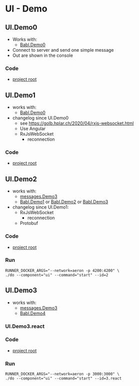 # UI - Demo

## UI.Demo0
- Works with:
    - [Babl.Demo0](../babl/README.md#Babl.Demo0)
- Connect to server and send one simple message
- Out are shown in the console
### Code
- [project root](./demo0)

## UI.Demo1
- works with:
  - [Babl.Demo0](../babl/README.md#Babl.Demo0)
- changelog since UI.Demo0
  - see https://golb.hplar.ch/2020/04/rxjs-websocket.html
  - Use Angular
  - RxJsWebSocket
      - reconnection
### Code
- [project root](./demo1)

## UI.Demo2
- works with:
  - [messages.Demo3](../messages/README.md#Messages.Demo2)
  - [Babl.Demo1](../babl/README.md#Babl.Demo1) or [Babl.Demo2](../babl/README.md#Babl.Demo2) or [Babl.Demo3](../babl/README.md#Babl.Demo3)
- changelog since UI.Demo1:
  - RxJsWebSocket
      - reconnection
  - Protobuf
### Code
- [project root](./demo2)
### Run
```shell
RUNNER_DOCKER_ARGS="--network=aeron -p 4200:4200" \
./do --component="ui" --command="start" --id=2
```

## UI.Demo3
- works with:
  - [messages.Demo3](../messages/README.md#Messages.Demo3)
  - [Babl.Demo4](../babl/README.md#Babl.Demo4)
### UI.Demo3.react
### Code
- [project root](./demo3.react)
### Run
```shell
RUNNER_DOCKER_ARGS="--network=aeron -p 3000:3000" \
./do --component="ui" --command="start" --id=3.react
```
